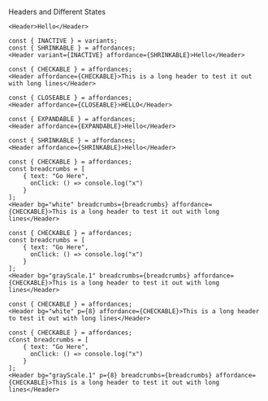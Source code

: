 Headers and Different States

```react|span-3
<Header>Hello</Header>
```

```react|span-3
const { INACTIVE } = variants;
const { SHRINKABLE } = affordances;
<Header variant={INACTIVE} affordance={SHRINKABLE}>Hello</Header>
```

```react|span-3
const { CHECKABLE } = affordances;
<Header affordance={CHECKABLE}>This is a long header to test it out with long lines</Header>
```

```react|span-3
const { CLOSEABLE } = affordances;
<Header affordance={CLOSEABLE}>HELLO</Header>
```

```react|span-3
const { EXPANDABLE } = affordances;
<Header affordance={EXPANDABLE}>Hello</Header>
```

```react|span-3
const { SHRINKABLE } = affordances;
<Header affordance={SHRINKABLE}>Hello</Header>
```

```react|span-3,dark
const { CHECKABLE } = affordances;
const breadcrumbs = [
    { text: "Go Here",
      onClick: () => console.log("x")
    }
];
<Header bg="white" breadcrumbs={breadcrumbs} affordance={CHECKABLE}>This is a long header to test it out with long lines</Header>
```

```react|span-3,dark
const { CHECKABLE } = affordances;
const breadcrumbs = [
    { text: "Go Here",
      onClick: () => console.log("x")
    }
];
<Header bg="grayScale.1" breadcrumbs={breadcrumbs} affordance={CHECKABLE}>This is a long header to test it out with long lines</Header>
```

```react|span-3,dark
const { CHECKABLE } = affordances;
<Header bg="white" p={8} affordance={CHECKABLE}>This is a long header to test it out with long lines</Header>
```

```react|span-3,dark
const { CHECKABLE } = affordances;
cConst breadcrumbs = [
    { text: "Go Here",
      onClick: () => console.log("x")
    }
];
<Header bg="grayScale.1" p={8} breadcrumbs={breadcrumbs} affordance={CHECKABLE}>This is a long header to test it out with long lines</Header>
```
